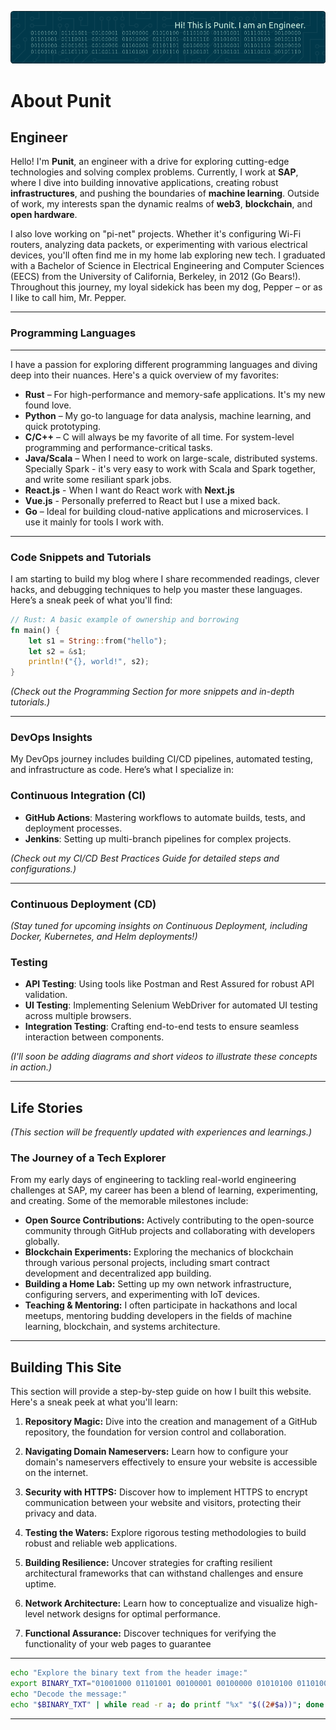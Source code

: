 ![Header](./assets/images/github-header-image-pm.png)

# About Punit

## Engineer

Hello! I'm **Punit**, an engineer with a drive for exploring cutting-edge technologies and solving complex problems. Currently, I work at **SAP**, where I dive into building innovative applications, creating robust **infrastructures**, and pushing the boundaries of **machine learning**. Outside of work, my interests span the dynamic realms of **web3**, **blockchain**, and **open hardware**.

I also love working on "pi-net" projects. Whether it's configuring Wi-Fi routers, analyzing data packets, or experimenting with various electrical devices, you'll often find me in my home lab exploring new tech. I graduated with a Bachelor of Science in Electrical Engineering and Computer Sciences (EECS) from the University of California, Berkeley, in 2012 (Go Bears!). Throughout this journey, my loyal sidekick has been my dog, Pepper – or as I like to call him, Mr. Pepper.

---

### Programming Languages

---

I have a passion for exploring different programming languages and diving deep into their nuances. Here's a quick overview of my favorites:

- **Rust** – For high-performance and memory-safe applications. It's my new found love.
- **Python** – My go-to language for data analysis, machine learning, and quick prototyping.
- **C/C++** – C will always be my favorite of all time. For system-level programming and performance-critical tasks.
- **Java/Scala** – When I need to work on large-scale, distributed systems. Specially Spark - it's very easy to work with Scala and Spark together, and write some resiliant spark jobs.
- **React.js** - When I want do React work with **Next.js**
- **Vue.js** - Personally preferred to React but I use a mixed back. 
- **Go** – Ideal for building cloud-native applications and microservices. I use it mainly for tools I work with. 

---

### Code Snippets and Tutorials

I am starting to build my blog where I share recommended readings, clever hacks, and debugging techniques to help you master these languages. Here’s a sneak peek of what you'll find:

```rust
// Rust: A basic example of ownership and borrowing
fn main() {
    let s1 = String::from("hello");
    let s2 = &s1;
    println!("{}, world!", s2);
}
```

*(Check out the Programming Section for more snippets and in-depth tutorials.)*

---

### DevOps Insights

My DevOps journey includes building CI/CD pipelines, automated testing, and infrastructure as code. Here’s what I specialize in:


### Continuous Integration (CI)
- **GitHub Actions**: Mastering workflows to automate builds, tests, and deployment processes.
- **Jenkins**: Setting up multi-branch pipelines for complex projects.

*(Check out my CI/CD Best Practices Guide for detailed steps and configurations.)*

---

### Continuous Deployment (CD)

*(Stay tuned for upcoming insights on Continuous Deployment, including Docker, Kubernetes, and Helm deployments!)*

### Testing
- **API Testing**: Using tools like Postman and Rest Assured for robust API validation.
- **UI Testing**: Implementing Selenium WebDriver for automated UI testing across multiple browsers.
- **Integration Testing**: Crafting end-to-end tests to ensure seamless interaction between components.

*(I'll soon be adding diagrams and short videos to illustrate these concepts in action.)*


---
## Life Stories

*(This section will be frequently updated with experiences and learnings.)*

### The Journey of a Tech Explorer

From my early days of engineering to tackling real-world engineering challenges at SAP, my career has been a blend of learning, experimenting, and creating. Some of the memorable milestones include:

- **Open Source Contributions:** Actively contributing to the open-source community through GitHub projects and collaborating with developers globally.
- **Blockchain Experiments:** Exploring the mechanics of blockchain through various personal projects, including smart contract development and decentralized app building.
- **Building a Home Lab:** Setting up my own network infrastructure, configuring servers, and experimenting with IoT devices.
- **Teaching & Mentoring:** I often participate in hackathons and local meetups, mentoring budding developers in the fields of machine learning, blockchain, and systems architecture.

---

## Building This Site

This section will provide a step-by-step guide on how I built this website.  Here's a sneak peek at what you'll learn:

1. **Repository Magic:** Dive into the creation and management of a GitHub repository, the foundation for version control and collaboration.

2. **Navigating Domain Nameservers:**  Learn how to configure your domain's nameservers effectively to ensure your website is accessible on the internet.

3. **Security with HTTPS:**  Discover how to implement HTTPS to encrypt communication between your website and visitors, protecting their privacy and data.

4. **Testing the Waters:**  Explore rigorous testing methodologies to build robust and reliable web applications.

5. **Building Resilience:**  Uncover strategies for crafting resilient architectural frameworks that can withstand challenges and ensure uptime.

6. **Network Architecture:**  Learn how to conceptualize and visualize high-level network designs for optimal performance.

7. **Functional Assurance:**  Discover techniques for verifying the functionality of your web pages to guarantee

---

```bash
echo "Explore the binary text from the header image:"
export BINARY_TXT="01001000 01101001 00100001 00100000 01010100 01101000 01101001 01110011 00100000 01101001 01110011 00100000 01010000 01110101 01101110 01101001 01110100 00101110 00100000 01001001 00100000 01100001 01101110 00100000 01000101 01101110 01100111 01101001 01101110 01100101 01100101 01110010 00101110"
echo "Decode the message:"
echo "$BINARY_TXT" | while read -r a; do printf "%x" "$((2#$a))"; done | xxd -r -p
```

---
